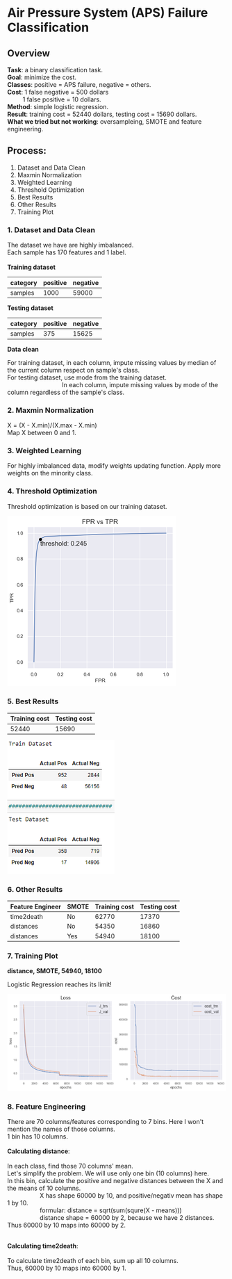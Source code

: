 # Air Pressure System (APS) Failure Classification

## Overview
**Task**: a binary classification task. <br>
**Goal**: minimize the cost. <br>
**Classes**: positive = APS failure, negative = others. <br>
**Cost**: 1 false negative = 500 dollars <br>&nbsp;&nbsp;&nbsp;&nbsp;&nbsp;&nbsp;&nbsp;&nbsp;
1 false positive = 10 dollars. <br>
**Method**: simple logistic regression. <br>
**Result**: training cost = 52440 dollars, testing cost = 15690 dollars. <br>
**What we tried but not working**: oversampleing, SMOTE and feature engineering.

## Process:
1. Dataset and Data Clean
2. Maxmin Normalization
3. Weighted Learning
4. Threshold Optimization
5. Best Results
6. Other Results
7. Training Plot

### 1. Dataset and Data Clean
The dataset we have are highly imbalanced. <br>
Each sample has 170 features and 1 label. <br>
<br>
**Training dataset**

category	| positive | 	negative
------|------------|-----------
samples | 1000 |	59000

**Testing dataset**

category	| positive | 	negative
------|------------|-----------
samples | 375 |	15625

**Data clean**

For training dataset, in each column, impute missing values by median of the current column respect on sample's class. <br>
For testing dataset, use mode from the training dataset. <br> &nbsp;&nbsp;&nbsp;&nbsp;&nbsp;&nbsp;&nbsp;&nbsp;&nbsp;&nbsp;&nbsp;&nbsp;&nbsp;&nbsp;&nbsp;&nbsp;&nbsp;&nbsp;&nbsp;&nbsp;&nbsp;&nbsp;&nbsp;&nbsp;&nbsp;&nbsp;&nbsp;&nbsp;&nbsp;&nbsp;&nbsp;
In each column, impute missing values by mode of the column regardless of the sample's class. <br>

### 2. Maxmin Normalization

X = (X - X.min)/(X.max - X.min) <br>
Map X between 0 and 1. <br>

### 3. Weighted Learning

For highly imbalanced data, modify weights updating function.
Apply more weights on the minority class.

### 4. Threshold Optimization

 Threshold optimization is based on our training dataset.<br>
 
![threshold optimization](/results/threshold_optimization.png)

### 5. Best Results

Training cost | 	Testing cost
--------------|---------------
52440 |	15690

![confusion matrix](/results/confusion_matrix.png)

### 6. Other Results

Feature Engineer | SMOTE | Training cost | 	Testing cost
-----------------|-------|---------------|---------------
time2death | No | 62770 |	17370
distances | No | 54350 |	16860
distances | Yes | 54940 |	18100

### 7. Training Plot

**distance, SMOTE, 54940, 18100**<br>

Logistic Regression reaches its limit! <br>

![plots](/results/distance%20and%20SMOTE.png)

### 8. Feature Engineering

There are 70 columns/features corresponding to 7 bins. Here I won't mention the names of those columns. <br>
1 bin has 10 columns. <br>
<br>
**Calculating distance**: <br>
<br>
In each class, find those 70 columns' mean. <br>
Let's simplify the problem. We will use only one bin (10 columns) here. <br>
In this bin, calculate the positive and negative distances between the X and the means of 10 columns. <br> &nbsp;&nbsp;&nbsp;&nbsp;&nbsp;&nbsp;&nbsp;&nbsp;&nbsp;&nbsp;&nbsp;&nbsp;&nbsp;&nbsp;&nbsp;&nbsp;&nbsp;&nbsp;
X has shape 60000 by 10, and positive/negativ mean has shape 1 by 10. <br> &nbsp;&nbsp;&nbsp;&nbsp;&nbsp;&nbsp;&nbsp;&nbsp;&nbsp;&nbsp;&nbsp;&nbsp;&nbsp;&nbsp;&nbsp;&nbsp;&nbsp;&nbsp;
formular: distance = sqrt(sum(squre(X - means))) <br> &nbsp;&nbsp;&nbsp;&nbsp;&nbsp;&nbsp;&nbsp;&nbsp;&nbsp;&nbsp;&nbsp;&nbsp;&nbsp;&nbsp;&nbsp;&nbsp;&nbsp;&nbsp;
distance shape = 60000 by 2, because we have 2 distances. <br>
Thus 60000 by 10 maps into 60000 by 2.<br>
<br>

**Calculating time2death**: <br>
<br>
To calculate time2death of each bin, sum up all 10 columns. <br>
Thus, 60000 by 10 maps into 60000 by 1.
